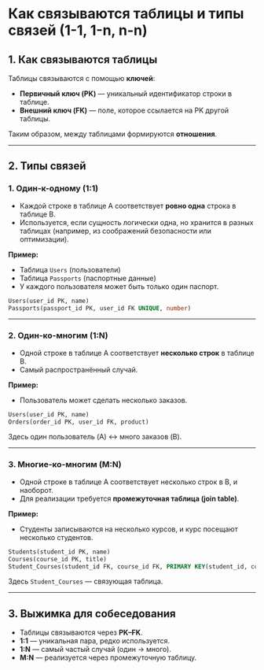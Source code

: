 # Как связываются таблицы и типы связей (1-1, 1-n, n-n)

## 1. Как связываются таблицы

Таблицы связываются с помощью **ключей**:

* **Первичный ключ (PK)** — уникальный идентификатор строки в таблице.
* **Внешний ключ (FK)** — поле, которое ссылается на PK другой таблицы.

Таким образом, между таблицами формируются **отношения**.

---

## 2. Типы связей

### 1. **Один-к-одному (1:1)**

* Каждой строке в таблице A соответствует **ровно одна** строка в таблице B.
* Используется, если сущность логически одна, но хранится в разных таблицах (например, из соображений безопасности или оптимизации).

**Пример:**

* Таблица `Users` (пользователи)
* Таблица `Passports` (паспортные данные)
* У каждого пользователя может быть только один паспорт.

```sql
Users(user_id PK, name)
Passports(passport_id PK, user_id FK UNIQUE, number)
```

---

### 2. **Один-ко-многим (1\:N)**

* Одной строке в таблице A соответствует **несколько строк** в таблице B.
* Самый распространённый случай.

**Пример:**

* Пользователь может сделать несколько заказов.

```sql
Users(user_id PK, name)
Orders(order_id PK, user_id FK, product)
```

Здесь один пользователь (A) ↔ много заказов (B).

---

### 3. **Многие-ко-многим (M\:N)**

* Одной строке в таблице A соответствует несколько строк в B, и наоборот.
* Для реализации требуется **промежуточная таблица (join table)**.

**Пример:**

* Студенты записываются на несколько курсов, и курс посещают несколько студентов.

```sql
Students(student_id PK, name)
Courses(course_id PK, title)
Student_Courses(student_id FK, course_id FK, PRIMARY KEY(student_id, course_id))
```

Здесь `Student_Courses` — связующая таблица.

---

## 3. Выжимка для собеседования

* Таблицы связываются через **PK–FK**.
* **1:1** — уникальная пара, редко используется.
* **1\:N** — самый частый случай (один → много).
* **M\:N** — реализуется через промежуточную таблицу.
